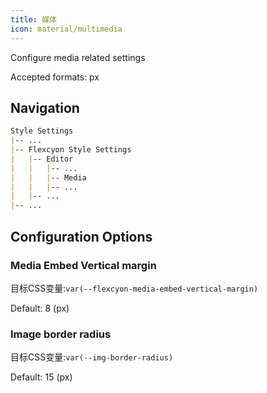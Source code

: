 ```yaml
---
title: 媒体
icon: material/multimedia
---
```


Configure media related settings

Accepted formats: px

## Navigation

```md
Style Settings
|-- ...
|-- Flexcyon Style Settings
|   |-- Editor
|   |   |-- ...
|   |   |-- Media
|   |   |-- ...
|   |-- ...
|-- ...
```

## Configuration Options

### Media Embed Vertical margin

目标CSS变量:`var(--flexcyon-media-embed-vertical-margin)`

Default: 8 (px)

### Image border radius

目标CSS变量:`var(--img-border-radius)`

Default: 15 (px)

